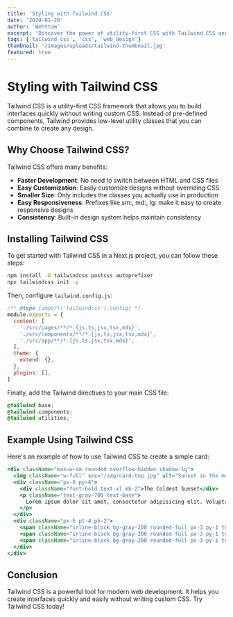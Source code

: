 ```yaml
---
title: 'Styling with Tailwind CSS'
date: '2024-01-20'
author: 'Wehttam'
excerpt: 'Discover the power of utility-first CSS with Tailwind CSS and how it can speed up your development workflow.'
tags: ['tailwind css', 'css', 'web design']
thumbnail: '/images/uploads/tailwind-thumbnail.jpg'
featured: true
---
```


# Styling with Tailwind CSS

Tailwind CSS is a utility-first CSS framework that allows you to build interfaces quickly without writing custom CSS. Instead of pre-defined components, Tailwind provides low-level utility classes that you can combine to create any design.

## Why Choose Tailwind CSS?

Tailwind CSS offers many benefits:

- **Faster Development**: No need to switch between HTML and CSS files
- **Easy Customization**: Easily customize designs without overriding CSS
- **Smaller Size**: Only includes the classes you actually use in production
- **Easy Responsiveness**: Prefixes like sm:, md:, lg: make it easy to create responsive designs
- **Consistency**: Built-in design system helps maintain consistency

## Installing Tailwind CSS

To get started with Tailwind CSS in a Next.js project, you can follow these steps:

```bash
npm install -D tailwindcss postcss autoprefixer
npx tailwindcss init -p
```

Then, configure `tailwind.config.js`:

```js
/** @type {import('tailwindcss').Config} */
module.exports = {
  content: [
    './src/pages/**/*.{js,ts,jsx,tsx,mdx}',
    './src/components/**/*.{js,ts,jsx,tsx,mdx}',
    './src/app/**/*.{js,ts,jsx,tsx,mdx}',
  ],
  theme: {
    extend: {},
  },
  plugins: [],
}
```

Finally, add the Tailwind directives to your main CSS file:

```css
@tailwind base;
@tailwind components;
@tailwind utilities;
```

## Example Using Tailwind CSS

Here's an example of how to use Tailwind CSS to create a simple card:

```jsx
<div className="max-w-sm rounded overflow-hidden shadow-lg">
  <img className="w-full" src="/img/card-top.jpg" alt="Sunset in the mountains" />
  <div className="px-6 py-4">
    <div className="font-bold text-xl mb-2">The Coldest Sunset</div>
    <p className="text-gray-700 text-base">
      Lorem ipsum dolor sit amet, consectetur adipisicing elit. Voluptatibus quia, nulla!
    </p>
  </div>
  <div className="px-6 pt-4 pb-2">
    <span className="inline-block bg-gray-200 rounded-full px-3 py-1 text-sm font-semibold text-gray-700 mr-2 mb-2">#photography</span>
    <span className="inline-block bg-gray-200 rounded-full px-3 py-1 text-sm font-semibold text-gray-700 mr-2 mb-2">#travel</span>
    <span className="inline-block bg-gray-200 rounded-full px-3 py-1 text-sm font-semibold text-gray-700 mr-2 mb-2">#winter</span>
  </div>
</div>
```

## Conclusion

Tailwind CSS is a powerful tool for modern web development. It helps you create interfaces quickly and easily without writing custom CSS. Try Tailwind CSS today!